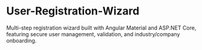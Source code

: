 # User-Registration-Wizard
Multi-step registration wizard built with Angular Material and ASP.NET Core, featuring secure user management, validation, and industry/company onboarding.
